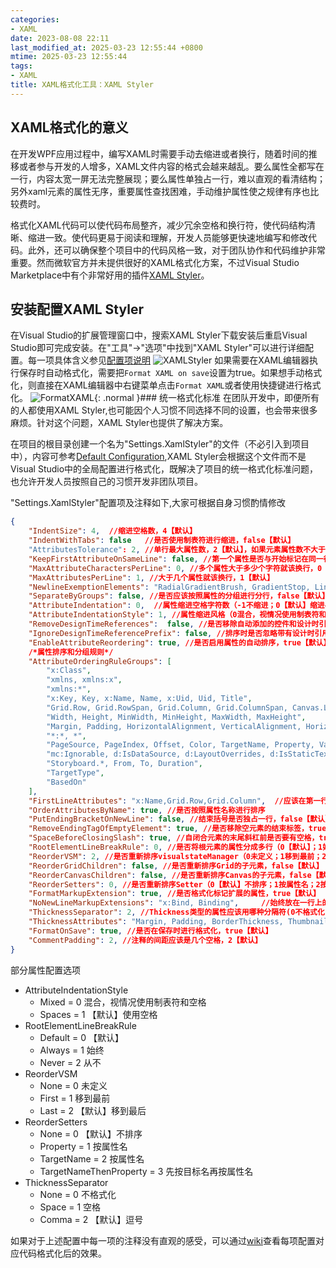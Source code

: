 ```yaml
---
categories:
- XAML
date: 2023-08-08 22:11
last_modified_at: 2025-03-23 12:55:44 +0800
mtime: 2025-03-23 12:55:44
tags:
- XAML
title: XAML格式化工具：XAML Styler
---
```


## XAML格式化的意义
在开发WPF应用过程中，编写XAML时需要手动去缩进或者换行，随着时间的推移或者参与开发的人增多，XAML文件内容的格式会越来越乱。要么属性全都写在一行，内容太宽一屏无法完整展现；要么属性单独占一行，难以直观的看清结构；另外xaml元素的属性无序，重要属性查找困难，手动维护属性使之规律有序也比较费时。

格式化XAML代码可以使代码布局整齐，减少冗余空格和换行符，使代码结构清晰、缩进一致。使代码更易于阅读和理解，开发人员能够更快速地编写和修改代码。此外，还可以确保整个项目中的代码风格一致，对于团队协作和代码维护非常重要。然而微软官方并未提供很好的XAML格式化方案，不过Visual Studio Marketplace中有个非常好用的插件[XAML Styler](https://github.com/Xavalon/XamlStyler)。

## 安装配置XAML Styler
在Visual Studio的扩展管理窗口中，搜索XAML Styler下载安装后重启Visual Studio即可完成安装。在"工具"->"选项"中找到"XAML Styler"可以进行详细配置。每一项具体含义参见[配置项说明](#DescriptionofConfig)
![XAMLStyler](https://eb19df4.webp.li/2025/02/XAMLStyler.png)
如果需要在XAML编辑器执行保存时自动格式化，需要把`Format XAML on save`设置为true。如果想手动格式化，则直接在XAML编辑器中右键菜单点击`Format XAML`或者使用快捷键进行格式化。
![FormatXAML](https://eb19df4.webp.li/2025/02/FormatXAML.png){: .normal }### 统一格式化标准
在团队开发中，即便所有的人都使用XAML Styler,也可能因个人习惯不同选择不同的设置，也会带来很多麻烦。针对这个问题，XAML Styler也提供了解决方案。

在项目的根目录创建一个名为"Settings.XamlStyler"的文件（不必引入到项目中），内容可参考[Default Configuration](https://github.com/Xavalon/XamlStyler/wiki/External-Configurations),XAML Styler会根据这个文件而不是Visual Studio中的全局配置进行格式化，既解决了项目的统一格式化标准问题，也允许开发人员按照自己的习惯开发非团队项目。
<a id="DescriptionofConfig"></a>

"Settings.XamlStyler"配置项及注释如下,大家可根据自身习惯酌情修改
```JSON
{
    "IndentSize": 4,  //缩进空格数，4【默认】
    "IndentWithTabs": false   //是否使用制表符进行缩进，false【默认】
    "AttributesTolerance": 2, //单行最大属性数，2【默认】，如果元素属性数不大于此数就不会换行
    "KeepFirstAttributeOnSameLine": false, //第一个属性是否与开始标记在同一行，false【默认】
    "MaxAttributeCharactersPerLine": 0, //多个属性大于多少个字符就该换行，0【默认】
    "MaxAttributesPerLine": 1, //大于几个属性就该换行，1【默认】
    "NewlineExemptionElements": "RadialGradientBrush, GradientStop, LinearGradientBrush, ScaleTransform, SkewTransform, RotateTransform, TranslateTransform, Trigger, Condition, Setter", //属性不应该跨行中断的元素
    "SeparateByGroups": false, //是否应该按照属性的分组进行分行，false【默认】
    "AttributeIndentation": 0,  //属性缩进空格字符数（-1不缩进；0【默认】缩进4个空格；其它个数则指定）
    "AttributeIndentationStyle": 1, //属性缩进风格（0混合，视情况使用制表符和空格；1【默认】使用空格）
    "RemoveDesignTimeReferences":  false, //是否移除自动添加的控件和设计时引用内容，false【默认】
    "IgnoreDesignTimeReferencePrefix": false, //排序时是否忽略带有设计时引用命名空间前缀的属性，false【默认】
    "EnableAttributeReordering": true, //是否启用属性的自动排序，true【默认】
    /*属性排序和分组规则*/
    "AttributeOrderingRuleGroups": [
        "x:Class",
        "xmlns, xmlns:x",
        "xmlns:*",
        "x:Key, Key, x:Name, Name, x:Uid, Uid, Title",
        "Grid.Row, Grid.RowSpan, Grid.Column, Grid.ColumnSpan, Canvas.Left, Canvas.Top, Canvas.Right, Canvas.Bottom",
        "Width, Height, MinWidth, MinHeight, MaxWidth, MaxHeight",
        "Margin, Padding, HorizontalAlignment, VerticalAlignment, HorizontalContentAlignment, VerticalContentAlignment, Panel.ZIndex",
        "*:*, *",
        "PageSource, PageIndex, Offset, Color, TargetName, Property, Value, StartPoint, EndPoint",
        "mc:Ignorable, d:IsDataSource, d:LayoutOverrides, d:IsStaticText",
        "Storyboard.*, From, To, Duration",
        "TargetType",
        "BasedOn"
    ],
    "FirstLineAttributes": "x:Name,Grid.Row,Grid.Column",  //应该在第一行的属性，例如x:Name 和x:Uid等等,None【默认】
    "OrderAttributesByName": true, //是否按照属性名称进行排序
    "PutEndingBracketOnNewLine": false, //结束括号是否独占一行，false【默认】
    "RemoveEndingTagOfEmptyElement": true, //是否移除空元素的结束标签，true【默认】
    "SpaceBeforeClosingSlash": true, //自闭合元素的末尾斜杠前是否要有空格，true【默认】
    "RootElementLineBreakRule": 0, //是否将根元素的属性分成多行（0【默认】；1始终；2从不）
    "ReorderVSM": 2, //是否重新排序visualstateManager（0未定义；1移到最前；2【默认】移到最后）
    "ReorderGridChildren": false, //是否重新排序Grid的子元素，false【默认】
    "ReorderCanvasChildren": false, //是否重新排序Canvas的子元素，false【默认】
    "ReorderSetters": 0, //是否重新排序Setter（0【默认】不排序；1按属性名；2按目标名；3先按目标名再按属性名）
    "FormatMarkupExtension": true, //是否格式化标记扩展的属性，true【默认】
    "NoNewLineMarkupExtensions": "x:Bind, Binding",     //始终放在一行上的标记扩展，"x:Bind, Binding"【默认】
    "ThicknessSeparator": 2, //Thickness类型的属性应该用哪种分隔符(0不格式化；1空格；2【默认】逗号）
    "ThicknessAttributes": "Margin, Padding, BorderThickness, ThumbnailClipMargin",     //被认定为Thickness的元素应该是哪些，"Margin, Padding, BorderThickness, ThumbnailClipMargin"【默认】
    "FormatOnSave": true, //是否在保存时进行格式化，true【默认】
    "CommentPadding": 2, //注释的间距应该是几个空格，2【默认】
}
```

部分属性配置选项
* AttributeIndentationStyle
    * Mixed = 0  混合，视情况使用制表符和空格
    * Spaces = 1 【默认】使用空格
* RootElementLineBreakRule
    * Default = 0 【默认】
    * Always = 1 始终
    * Never = 2 从不
* ReorderVSM
    * None = 0 未定义
    * First = 1 移到最前
    * Last = 2 【默认】移到最后
* ReorderSetters
    * None = 0 【默认】不排序
    * Property = 1 按属性名
    * TargetName = 2 按属性名
    * TargetNameThenProperty = 3 先按目标名再按属性名
* ThicknessSeparator
    * None = 0 不格式化
    * Space = 1 空格
    * Comma = 2 【默认】逗号


如果对于上述配置中每一项的注释没有直观的感受，可以通过[wiki](https://github.com/Xavalon/XamlStyler/wiki/Attribute-Formatting)查看每项配置对应代码格式化后的效果。